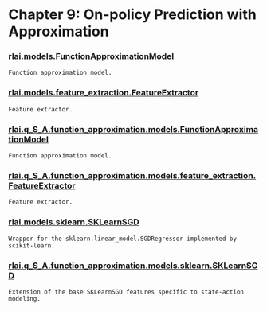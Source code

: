 # Chapter 9:  On-policy Prediction with Approximation
### [rlai.models.FunctionApproximationModel](https://github.com/MatthewGerber/rlai/tree/master/src/rlai/models.py#L13)
```
Function approximation model.
```
### [rlai.models.feature_extraction.FeatureExtractor](https://github.com/MatthewGerber/rlai/tree/master/src/rlai/models/feature_extraction.py#L15)
```
Feature extractor.
```
### [rlai.q_S_A.function_approximation.models.FunctionApproximationModel](https://github.com/MatthewGerber/rlai/tree/master/src/rlai/q_S_A/function_approximation/models.py#L23)
```
Function approximation model.
```
### [rlai.q_S_A.function_approximation.models.feature_extraction.FeatureExtractor](https://github.com/MatthewGerber/rlai/tree/master/src/rlai/q_S_A/function_approximation/models/feature_extraction.py#L19)
```
Feature extractor.
```
### [rlai.models.sklearn.SKLearnSGD](https://github.com/MatthewGerber/rlai/tree/master/src/rlai/models/sklearn.py#L20)
```
Wrapper for the sklearn.linear_model.SGDRegressor implemented by scikit-learn.
```
### [rlai.q_S_A.function_approximation.models.sklearn.SKLearnSGD](https://github.com/MatthewGerber/rlai/tree/master/src/rlai/q_S_A/function_approximation/models/sklearn.py#L16)
```
Extension of the base SKLearnSGD features specific to state-action modeling.
```
